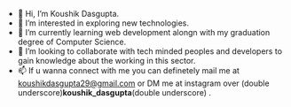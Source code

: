 - 👋 Hi, I’m Koushik Dasgupta.
- 👀 I’m interested in exploring new technologies.
- 🌱 I’m currently learning web development alongn with my graduation degree of Computer Science.
- 💞️ I’m looking to collaborate with tech minded peoples and developers to gain knowledge about the working in this sector.
- 📫 If u wanna connect with me you can definetely mail me at koushikdasgupta29@gmail.com or DM me at instagram over (double underscore)__koushik_dasgupta__(double underscore) .

<!---
koushikdasgupta/koushikdasgupta is a ✨ special ✨ repository because its `README.md` (this file) appears on your GitHub profile.
You can click the Preview link to take a look at your changes.
--->
